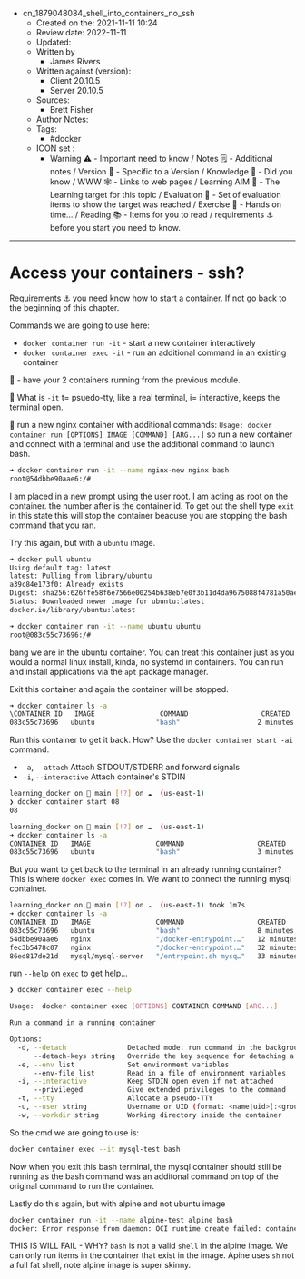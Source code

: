- cn_1879048084_shell_into_containers_no_ssh
	- Created on the: 2021-11-11 10:24
	- Review date: 2022-11-11
	- Updated:
	- Written by 
		- James Rivers
	- Written against (version):
		- Client 20.10.5
		- Server 20.10.5
	- Sources: 
		- Brett Fisher
	- Author Notes: 
	- Tags: 
		- #docker 
	- ICON set : 
		- Warning ⚠️ - Important need to know / Notes 🗒 - Additional notes / Version 🌱 - Specific to a Version / Knowledge 🧠 - Did you know / WWW 🕸 - Links to web pages / Learning AIM 🎯 - The Learning target for this topic / Evaluation 🧪 - Set of evaluation items to show the target was reached / Exercise 🤸 - Hands on time... /  Reading 📚  - Items for you to read / requirements ⚓ before you start you need to know.
---
# Access your containers - ssh?
Requirements ⚓ you need know how to start a container. If not go back to the beginning of this chapter. 

Commands we are going to use here:
- `docker container run -it` - start a new container interactively
- `docker container exec -it` - run an additional command in an existing container

🤸  - have your 2 containers running from the previous module. 

🧠  What is `-it` t= psuedo-tty, like a real terminal, i= interactive, keeps the terminal open. 

🤸  run a new nginx container with additional commands:
`Usage: docker container run [OPTIONS] IMAGE [COMMAND] [ARG...]`
so run a new container and connect with a terminal and use the additional command to launch bash.
```bash
➜ docker container run -it --name nginx-new nginx bash 
root@54dbbe90aae6:/# 
```
I am placed in a new prompt using the user root. I am acting as root on the container.  the number after is the container id.  To get out the shell type `exit` in this state this will stop the container beacuse you are stopping the bash command that you ran. 

Try this again, but with a `ubuntu` image. 
```bash
➜ docker pull ubuntu
Using default tag: latest
latest: Pulling from library/ubuntu
a39c84e173f0: Already exists 
Digest: sha256:626ffe58f6e7566e00254b638eb7e0f3b11d4da9675088f4781a50ae288f3322
Status: Downloaded newer image for ubuntu:latest
docker.io/library/ubuntu:latest
```

```bash
➜ docker container run -it --name ubuntu ubuntu
root@083c55c73696:/# 
```
bang we are in the ubuntu container.  You can treat this container just as you would a normal linux install, kinda, no systemd in containers.  You can run and install applications via the `apt` package manager. 

Exit this container and again the container will be stopped. 
```bash
➜ docker container ls -a                       
\CONTAINER ID   IMAGE                COMMAND                  CREATED          STATUS                     PORTS                                     NAMES
083c55c73696   ubuntu               "bash"                   2 minutes ago    Exited (0) 3 seconds ago                                             ubuntu
```
Run this container to get it back. How? Use the `docker container start -ai` command. 
- `-a`, `--attach`               Attach STDOUT/STDERR and forward signals
- `-i`, `--interactive`      Attach container's STDIN
```bash
learning_docker on  main [!?] on ☁️  (us-east-1) 
❯ docker container start 08
08

learning_docker on  main [!?] on ☁️  (us-east-1) 
➜ docker container ls -a   
CONTAINER ID   IMAGE                COMMAND                  CREATED          STATUS                     PORTS                                     NAMES
083c55c73696   ubuntu               "bash"                   3 minutes ago    Up 7 seconds                                                         ubuntu
```

But you want to get back to the terminal in an already running container?  This is where `docker exec` comes in.  We want to connect the running mysql container. 
```bash 
learning_docker on  main [!?] on ☁️  (us-east-1) took 1m7s 
➜ docker container ls -a        
CONTAINER ID   IMAGE                COMMAND                  CREATED          STATUS                      PORTS                                     NAMES
083c55c73696   ubuntu               "bash"                   8 minutes ago    Exited (0) 8 seconds ago                                              ubuntu
54dbbe90aae6   nginx                "/docker-entrypoint.…"   12 minutes ago   Exited (0) 11 minutes ago                                             nginx-new
fec3b5478c07   nginx                "/docker-entrypoint.…"   32 minutes ago   Up 32 minutes               0.0.0.0:80->80/tcp                        nginx-test
86ed817de21d   mysql/mysql-server   "/entrypoint.sh mysq…"   33 minutes ago   Up 33 minutes (healthy)     0.0.0.0:3306->3306/tcp, 33060-33061/tcp   mysql-test
```

run `--help` on `exec` to get help... 

```bash
❯ docker container exec --help

Usage:  docker container exec [OPTIONS] CONTAINER COMMAND [ARG...]

Run a command in a running container

Options:
  -d, --detach               Detached mode: run command in the background
      --detach-keys string   Override the key sequence for detaching a container
  -e, --env list             Set environment variables
      --env-file list        Read in a file of environment variables
  -i, --interactive          Keep STDIN open even if not attached
      --privileged           Give extended privileges to the command
  -t, --tty                  Allocate a pseudo-TTY
  -u, --user string          Username or UID (format: <name|uid>[:<group|gid>])
  -w, --workdir string       Working directory inside the container
```

So the cmd we are going to use is:
```bash
docker container exec --it mysql-test bash
```
Now when you exit this bash terminal, the mysql container should still be running as the bash command was an additonal command on top of the original command to run the container. 

Lastly do this again, but with alpine and not ubuntu image
```bash
docker container run -it --name alpine-test alpine bash
docker: Error response from daemon: OCI runtime create failed: container_linux.go:367: starting container process caused: exec: "bash": executable file not found in $PATH: unknown.
```
THIS IS WILL FAIL - WHY? `bash` is not a valid `shell` in the alpine image. We can only run items in the container that exist in the image.  Apine uses `sh` not a full fat shell, note alpine image is super skinny. 















